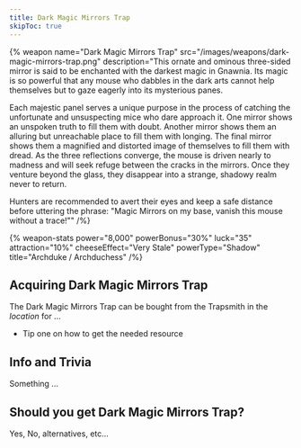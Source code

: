 ```yaml
---
title: Dark Magic Mirrors Trap
skipToc: true
---
```


{% weapon
 name="Dark Magic Mirrors Trap"
 src="/images/weapons/dark-magic-mirrors-trap.png"
 description="This ornate and ominous three-sided mirror is said to be enchanted with the darkest magic in Gnawnia. Its magic is so powerful that any mouse who dabbles in the dark arts cannot help themselves but to gaze eagerly into its mysterious panes.

Each majestic panel serves a unique purpose in the process of catching the unfortunate and unsuspecting mice who dare approach it. One mirror shows an unspoken truth to fill them with doubt. Another mirror shows them an alluring but unreachable place to fill them with longing. The final mirror shows them a magnified and distorted image of themselves to fill them with dread. As the three reflections converge, the mouse is driven nearly to madness and will seek refuge between the cracks in the mirrors. Once they venture beyond the glass, they disappear into a strange, shadowy realm never to return.

Hunters are recommended to avert their eyes and keep a safe distance before uttering the phrase: "Magic Mirrors on my base, vanish this mouse without a trace!""
/%}

{% weapon-stats
 power="8,000"
 powerBonus="30%"
 luck="35"
 attraction="10%"
 cheeseEffect="Very Stale"
 powerType="Shadow"
 title="Archduke / Archduchess"
/%}

## Acquiring Dark Magic Mirrors Trap

The Dark Magic Mirrors Trap can be bought from the Trapsmith in the *location* for ...

- Tip one on how to get the needed resource

## Info and Trivia

Something ...

## Should you get Dark Magic Mirrors Trap?

Yes, No, alternatives, etc...
